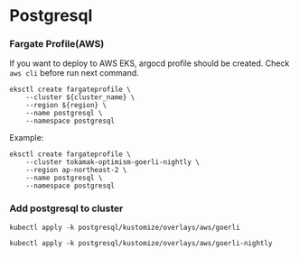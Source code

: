 # Postgresql

### Fargate Profile(AWS)

If you want to deploy to AWS EKS, argocd profile should be created.
Check `aws cli` before run next command.

```
eksctl create fargateprofile \
    --cluster ${cluster_name} \
    --region ${region} \
    --name postgresql \
    --namespace postgresql
```

Example:

```
eksctl create fargateprofile \
    --cluster tokamak-optimism-goerli-nightly \
    --region ap-northeast-2 \
    --name postgresql \
    --namespace postgresql
```

### Add postgresql to cluster

```
kubectl apply -k postgresql/kustomize/overlays/aws/goerli

kubectl apply -k postgresql/kustomize/overlays/aws/goerli-nightly
```
